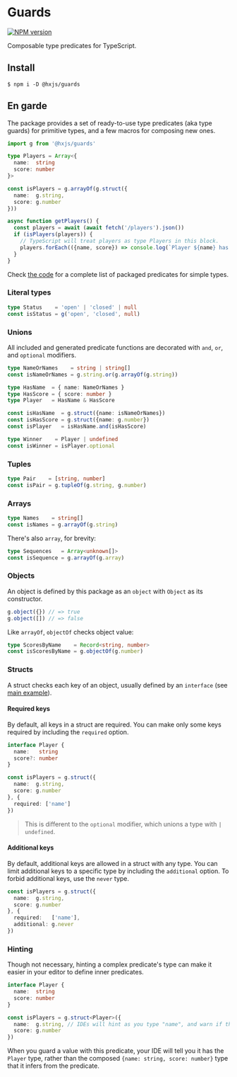 # Guards

[![NPM version](https://badgen.net/npm/v/@hxjs/guards)](https://www.npmjs.com/package/@hxjs/guards)

Composable type predicates for TypeScript.

## Install

```shell
$ npm i -D @hxjs/guards
```

## En garde

The package provides a set of ready-to-use type predicates (aka type guards) for primitive types, and a few macros for
composing new ones.

```typescript
import g from '@hxjs/guards'

type Players = Array<{
  name:  string
  score: number
}>

const isPlayers = g.arrayOf(g.struct({
  name:  g.string,
  score: g.number
}))

async function getPlayers() {
  const players = await (await fetch('/players').json())
  if (isPlayers(players)) {
    // TypeScript will treat players as type Players in this block.
    players.forEach(({name, score}) => console.log(`Player ${name} has a score of ${score}.`))
  }
}
```

Check [the code](src/guards.ts) for a complete list of packaged predicates for simple types.

### Literal types

```typescript
type Status    = 'open' | 'closed' | null
const isStatus = g('open', 'closed', null)
```

### Unions

All included and generated predicate functions are decorated with `and`, `or`, and `optional` modifiers.

```typescript
type NameOrNames    = string | string[]
const isNameOrNames = g.string.or(g.arrayOf(g.string))

type HasName  = { name: NameOrNames }
type HasScore = { score: number }
type Player   = HasName & HasScore

const isHasName  = g.struct({name: isNameOrNames})
const isHasScore = g.struct({name: g.number})
const isPlayer   = isHasName.and(isHasScore)

type Winner    = Player | undefined
const isWinner = isPlayer.optional
```

### Tuples

```typescript
type Pair    = [string, number]
const isPair = g.tupleOf(g.string, g.number)
```

### Arrays

```typescript
type Names    = string[]
const isNames = g.arrayOf(g.string)
```

There's also `array`, for brevity:

```typescript
type Sequences   = Array<unknown[]>
const isSequence = g.arrayOf(g.array)
```

### Objects

An object is defined by this package as an `object` with `Object` as its constructor.

```typescript
g.object({}) // => true
g.object([]) // => false
```

Like `arrayOf`, `objectOf` checks object value:

```typescript
type ScoresByName    = Record<string, number>
const isScoresByName = g.objectOf(g.number)
```

### Structs

A struct checks each key of an object, usually defined by an `interface` (see [main example](#en-garde)).

#### Required keys

By default, all keys in a struct are required. You can make only some keys required by including the `required` option.

```typescript
interface Player {
  name:   string
  score?: number
}

const isPlayers = g.struct({
  name:  g.string,
  score: g.number
}, {
  required: ['name']
})
```

> This is different to the `optional` modifier, which unions a type with `| undefined`.

#### Additional keys

By default, additional keys are allowed in a struct with any type. You can limit additional keys to a specific type by
including the `additional` option. To forbid additional keys, use the `never` type.

```typescript
const isPlayers = g.struct({
  name:  g.string,
  score: g.number
}, {
  required:   ['name'],
  additional: g.never
})
```

### Hinting

Though not necessary, hinting a complex predicate's type can make it easier in your editor to define inner predicates.

```typescript
interface Player {
  name:  string
  score: number
}

const isPlayers = g.struct<Player>({
  name:  g.string, // IDEs will hint as you type "name", and warn if the given predicate does not assert a string.
  score: g.number
})
```

When you guard a value with this predicate, your IDE will tell you it has the `Player` type, rather than the composed
`{name: string, score: number}` type that it infers from the predicate.
